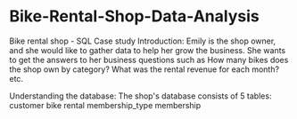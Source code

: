 # Bike-Rental-Shop-Data-Analysis
Bike rental shop - SQL Case 
study 
Introduction:
Emily is the shop owner, and she would like to gather data to help her grow the business. She wants to get the answers to her business questions such as How many bikes does the shop own by category? What was the rental revenue for each month? etc.

 Understanding the database:
 The shop's database consists of 5 tables:
 customer
 bike
 rental
 membership_type
 membership
